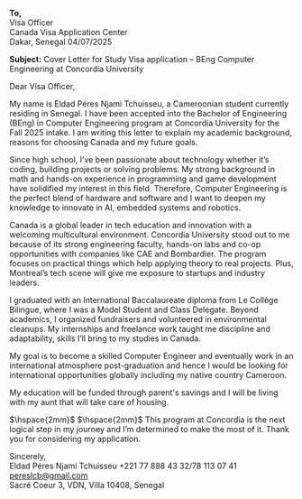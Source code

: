 **To,**  
Visa Officer  
Canada Visa Application Center  
Dakar, Senegal 
04/07/2025

**Subject:** Cover Letter for Study Visa application – BEng Computer Engineering at Concordia University  

Dear Visa Officer,  

My name is Eldad Péres Njami Tchuisseu, a Cameroonian student currently residing in Senegal. I have been accepted into the Bachelor of Engineering (BEng) in Computer Engineering program at Concordia University for the Fall 2025 intake. I am writing this letter to explain my academic background, reasons for choosing Canada and my future goals.
 
Since high school, I’ve been passionate about technology whether it’s coding, building projects or solving problems. My strong background in math and hands-on experience in programming and game development have solidified my interest in this field. Therefore, Computer Engineering is the perfect blend of hardware and software and I want to deepen my knowledge to innovate in AI, embedded systems and robotics.  
 
Canada is a global leader in tech education and innovation with a welcoming multicultural environment. Concordia University stood out to me because of its strong engineering faculty, hands-on labs and co-op opportunities with companies like CAE and Bombardier. The program focuses on practical things which help applying theory to real projects. Plus, Montreal’s tech scene will give me exposure to startups and industry leaders.  

I graduated with an International Baccalaureate diploma from Le Collège Bilingue, where I was a Model Student and Class Delegate. Beyond academics, I organized fundraisers and volunteered in environmental cleanups. My internships and freelance work taught me discipline and adaptability, skills I’ll bring to my studies in Canada.  
 
My goal is to become a skilled Computer Engineer and eventually work in an international atmosphere post-graduation and hence I would be looking for international opportunities globally including my native country Cameroon.

My education will be funded through parent's savings and I will be living with my aunt that will take care of housing.

$\hspace{2mm}$
$\hspace{2mm}$
This program at Concordia is the next logical step in my journey and I’m determined to make the most of it. Thank you for considering my application.  

Sincerely,  
Eldad Péres Njami Tchuisseu
+221 77 888 43 32/78 113 07 41
pereslcb@gmail.com  
Sacré Coeur 3, VDN, Villa 10408, Senegal  